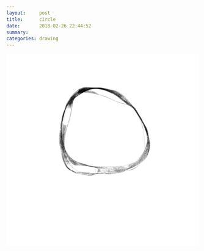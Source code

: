 ```yaml
---
layout:     post
title:      circle
date:       2018-02-26 22:44:52
summary:    
categories: drawing
---
```

![circle](/images/diary/circle.png "Periodical Boundary Conditions")
